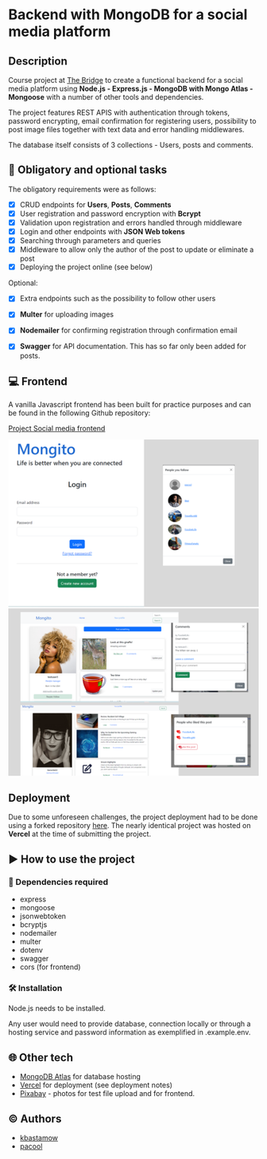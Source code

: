 # Backend with MongoDB for a social media platform

## Description

Course project at [The Bridge](https://www.thebridge.tech) to create a functional backend for a social media platform using **Node.js - Express.js - MongoDB with Mongo Atlas - Mongoose** with a number of other tools and dependencies.

The project features REST APIS with authentication through tokens, password encrypting, email confirmation for registering users, possibility to post image files together with text data and error handling middlewares.

The database itself consists of 3 collections - Users, posts and comments.


## 🎯 Obligatory and optional tasks 

The obligatory requirements were as follows:

- [x] CRUD endpoints for **Users**, **Posts**, **Comments**
- [x] User registration and password encryption with **Bcrypt**
- [x] Validation upon registration and errors handled through middleware  
- [x] Login and other endpoints with **JSON Web tokens** 
- [x] Searching through parameters and queries
- [x] Middleware to allow only the author of the post to update or eliminate a post
- [x] Deploying the project online (see below)

Optional:

- [x] Extra endpoints such as the possibility to follow other users
- [x] **Multer** for uploading images  
- [x] **Nodemailer** for confirming registration through confirmation email 
- [x] **Swagger** for API documentation. This has so far only been added for posts.


## 💻 Frontend

A vanilla Javascript frontend has been built for practice purposes and can be found in the following Github repository:

[Project Social media frontend](https://github.com/kbastamow/Project-SocialMedia-Frontend)

![Frontend](./readme_img1.png)
![Frontend](./readme_img2.png)


## Deployment

Due to some unforeseen challenges, the project deployment had to be done using a forked repository [here](https://github.com/pacool1234/Project-SocialMedia-Backend-MongoDB). The nearly identical project was hosted on **Vercel** at the time of submitting the project.

## ▶️  How to use the project

### 📜 Dependencies required

* express
* mongoose
* jsonwebtoken
* bcryptjs
* nodemailer
* multer
* dotenv
* swagger
* cors (for frontend)

### 🛠️ Installation

Node.js needs to be installed.

Any user would need to provide database, connection locally or through a hosting service and password information as exemplified in .example.env.

## 🌐 Other tech

* [MongoDB Atlas](https://www.mongodb.com) for database hosting
* [Vercel](https://vercel.com) for deployment (see deployment notes)
* [Pixabay](https://pixabay.com) - photos for test file upload and for frontend.


## ©️ Authors

* [kbastamow](https://github.com/kbastamow)
* [pacool](https://github.com/pacool1234)



